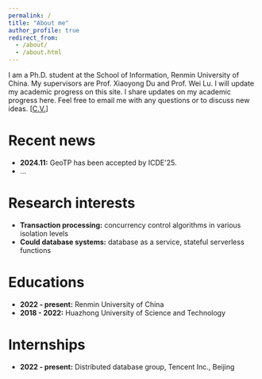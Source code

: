 ```yaml
---
permalink: /
title: "About me"
author_profile: true
redirect_from: 
  - /about/
  - /about.html
---
```


I am a Ph.D. student at the School of Information, Renmin University of China. My supervisors are Prof. Xiaoyong Du and Prof. Wei Lu. I will update my academic progress on this site. I share updates on my academic progress here. Feel free to email me with any questions or to discuss new ideas.
[[C.V.](http://QiYuZhuang.github.io/files/CV.pdf)]

Recent news
======
- **2024.11:** GeoTP has been accepted by ICDE'25. 
- ...

Research interests
======
- **Transaction processing:** concurrency control algorithms in various isolation levels
- **Could database systems:** database as a service, stateful serverless functions

Educations
======
- **2022 - present:** Renmin University of China
- **2018 - 2022:** Huazhong University of Science and Technology

Internships
======
- **2022 - present:** Distributed database group, Tencent Inc., Beijing
